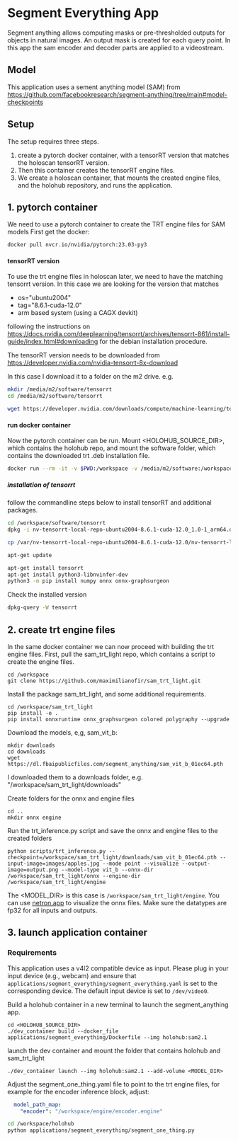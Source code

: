 # Segment Everything App


Segment anything allows computing masks or pre-thresholded outputs for objects in natural images. An output mask is created for each query point. In this app the sam encoder and decoder parts are applied to a videostream.

## Model

This application uses a sement anything model (SAM) from https://github.com/facebookresearch/segment-anything/tree/main#model-checkpoints

## Setup

The setup requires three steps. 
1.  create a pytorch docker container, with a tensorRT version that matches the holoscan tensorRT version. 
2. Then this container creates the tensorRT engine files.
3. We create a holoscan container, that mounts the created engine files, and the holohub repository, and runs the application. 

## 1. pytorch container

We need to use a pytorch container to create the TRT engine files for SAM models
First get the docker: 
```sh
docker pull nvcr.io/nvidia/pytorch:23.03-py3
``` 

#### tensorRT version
To use the trt engine files in holoscan later, we need to have the matching tensorrt version. 
In this case we are looking for the version that matches 
- os="ubuntu2004"
- tag="8.6.1-cuda-12.0"
- arm based system (using a CAGX devkit)

following the instructions on https://docs.nvidia.com/deeplearning/tensorrt/archives/tensorrt-861/install-guide/index.html#downloading for the debian installation procedure.

The tensorRT version needs to be downloaded from https://developer.nvidia.com/nvidia-tensorrt-8x-download

In this case I download it to a folder on the m2 drive. e.g. 
```sh
mkdir /media/m2/software/tensorrt
cd /media/m2/software/tensorrt

wget https://developer.nvidia.com/downloads/compute/machine-learning/tensorrt/secure/8.6.1/local_repos/nv-tensorrt-local-repo-ubuntu2004-8.6.1-cuda-12.0_1.0-1_arm64.deb
```

#### run docker container
Now the pytorch container can be run. Mount <HOLOHUB_SOURCE_DIR>, which contains the holohub repo, and mount the software folder, which contains the downloaded trt .deb installation file.

```sh
docker run --rm -it -v $PWD:/workspace -v /media/m2/software:/workspace/software nvcr.io/nvidia/pytorch:23.04-py3 /bin/bash
```
##### installation of tensorrt 
follow the commandline steps below to install tensorRT and additional packages.
```sh
cd /workspace/software/tensorrt
dpkg -i nv-tensorrt-local-repo-ubuntu2004-8.6.1-cuda-12.0_1.0-1_arm64.deb

cp /var/nv-tensorrt-local-repo-ubuntu2004-8.6.1-cuda-12.0/nv-tensorrt-local-7148CA18-keyring.gpg /usr/share/keyrings/

apt-get update

apt-get install tensorrt
apt-get install python3-libnvinfer-dev
python3 -m pip install numpy onnx onnx-graphsurgeon
```

Check the installed version 
```sh
dpkg-query -W tensorrt
```

## 2. create trt engine files

In the same docker container we can now proceed with building the trt engine files.
First, pull the sam_trt_light repo, which contains a script to create the engine files.
```
cd /workspace
git clone https://github.com/maximilianofir/sam_trt_light.git
```

Install the package sam_trt_light, and some additional requirements.
```
cd /workspace/sam_trt_light
pip install -e .
pip install onnxruntime onnx_graphsurgeon colored polygraphy --upgrade
```

Download the models, e,g, sam_vit_b:
```
mkdir downloads
cd downloads
wget https://dl.fbaipublicfiles.com/segment_anything/sam_vit_b_01ec64.pth
```
I downloaded them to a downloads folder, e.g. "/workspace/sam_trt_light/downloads"

Create folders for the onnx and engine files 

```
cd ..
mkdir onnx engine
```

Run the trt_inference.py script and save the onnx and engine files to the created folders

```
python scripts/trt_inference.py --checkpoint=/workspace/sam_trt_light/downloads/sam_vit_b_01ec64.pth --input-image=images/apples.jpg --mode point --visualize --output-image=output.png --model-type vit_b --onnx-dir /workspace/sam_trt_light/onnx --engine-dir /workspace/sam_trt_light/engine
```

The <MODEL_DIR> is this case is ```/workspace/sam_trt_light/engine```.
You can use [netron.app](https://netron.app/) to visualize the onnx files. Make sure the datatypes are fp32 for all inputs and outputs.


## 3. launch application container

### Requirements
This application uses a v4l2 compatible device as input.  Please plug in your input device (e.g., webcam) and ensure that `applications/segment_everything/segment_everything.yaml` is set to the corresponding device.  The default input device is set to `/dev/video0`.

Build a holohub container in a new terminal to launch the segment_anything app.
```
cd <HOLOHUB_SOURCE_DIR>
./dev_container build --docker_file applications/segment_everything/Dockerfile --img holohub:sam2.1
```
launch the dev container and mount the folder that contains holohub and sam_trt_light
```
./dev_container launch --img holohub:sam2.1 --add-volume <MODEL_DIR>
```
Adjust the segment_one_thing.yaml file to point to the trt engine files, for example for the encoder inference block, adjust: 
```yaml
  model_path_map:
    "encoder": "/workspace/engine/encoder.engine"
```
```sh
cd /workspace/holohub
python applications/segment_everything/segment_one_thing.py
```

